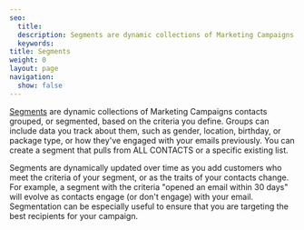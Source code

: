 ```yaml
---
seo:
  title:
  description: Segments are dynamic collections of Marketing Campaigns contacts grouped together, or segmented, based on the criteria you define.
  keywords:
title: Segments
weight: 0
layout: page
navigation:
  show: false
---
```


[Segments]({{root_url}}/knowledge-center/managing-contacts/segmenting-your-contacts/) are dynamic collections of Marketing Campaigns contacts grouped, or segmented, based on the criteria you define. Groups can include data you track about them, such as gender, location, birthday, or package type, or how they've engaged with your emails previously. You can create a segment that pulls from ALL CONTACTS or a specific existing list.

Segments are dynamically updated over time as you add customers who meet the criteria of your segment, or as the traits of your contacts change. For example, a segment with the criteria "opened an email within 30 days" will evolve as contacts engage (or don't engage) with your email. Segmentation can be especially useful to ensure that you are targeting the best recipients for your campaign.

